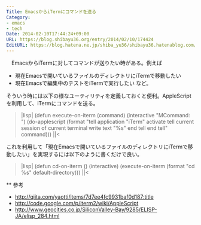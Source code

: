 ```yaml
---
Title: EmacsからiTermにコマンドを送る
Category:
- emacs
- tech
Date: 2014-02-10T17:44:24+09:00
URL: https://blog.shibayu36.org/entry/2014/02/10/174424
EditURL: https://blog.hatena.ne.jp/shiba_yu36/shibayu36.hatenablog.com/atom/entry/12921228815718158783
---
```


　EmacsからiTermに対してコマンドが送りたい時がある。例えば
- 現在Emacsで開いているファイルのディレクトリにiTermで移動したい
- 現在Emacsで編集中のテストをiTermで実行したい
など。

そういう時には以下の様なユーティリティを定義しておくと便利。AppleScriptを利用して、iTermにコマンドを送る。
>|lisp|
(defun execute-on-iterm (command)
  (interactive "MCommand: ")
  (do-applescript
   (format "tell application \"iTerm\"
              activate
              tell current session of current terminal
                write text \"%s\"
              end tell
            end tell"
           command)))
||<

これを利用して「現在Emacsで開いているファイルのディレクトリにiTermで移動したい」を実現するには以下のように書くだけで良い。
>|lisp|
(defun cd-on-iterm ()
  (interactive)
  (execute-on-iterm (format "cd %s" default-directory)))
||<

** 参考
- http://qiita.com/yaotti/items/7d7ee4fc9931baf0d187:title
- http://code.google.com/p/iterm2/wiki/AppleScript
- http://www.geocities.co.jp/SiliconValley-Bay/9285/ELISP-JA/elisp_284.html
